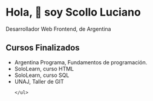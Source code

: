 <!DOCTYPE html>
<html lang="es">
<head>
    <meta charset="UTF-8">
    <meta http-equiv="X-UA-Compatible" content="IE=edge">
    <meta name="viewport" content="width=device-width, initial-scale=1.0">
    <link rel="stylesheet" href="style.css">
</head>
<body>
    <h1>
        Hola,
        <g-emoji class="g-emoji" alias="wave" fallback-src="https://github.githubassets.com/images/icons/emoji/unicode/1f44b.png">👋</g-emoji>
        soy Scollo Luciano
    </h1>
    <p>Desarrollador Web Frontend, de Argentina</p>
    <h2>Cursos Finalizados</h2>
    <ul>
        <li>Argentina Programa, Fundamentos de programación.</li>
        <li>SoloLearn, curso HTML</li>
        <li>SoloLearn, curso SQL</li>
        <li>UNAJ, Taller de GIT</li>
        
    </ul>
    
</body>
</html>
